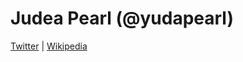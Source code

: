 # Judea Pearl (@yudapearl)

[Twitter](https://twitter.com/yudapearl) | [Wikipedia](https://en.wikipedia.org/wiki/Judea_Pearl)


